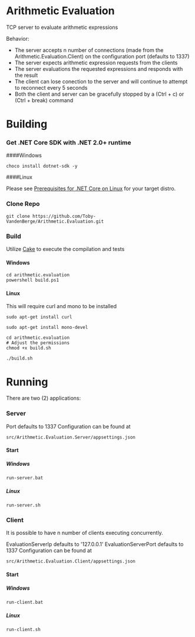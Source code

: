 Arithmetic Evaluation
============
TCP server to evaluate arithmetic expressions

Behavior:
- The server accepts n number of connections (made from the Arithmetic.Evaluation.Client) on the configuration port (defaults to 1337)
- The server expects arithmetic expression requests from the clients
- The server evaluations the requested expressions and responds with the result
- The client can lose conection to the server and will continue to attempt to reconnect every 5 seconds
- Both the client and server can be gracefully stopped by a (Ctrl + c) or (Ctrl + break) command

Building
============
### Get .NET Core SDK with .NET 2.0+ runtime

####Windows
```
choco install dotnet-sdk -y
```

####Linux

Please see [Prerequisites for .NET Core on Linux](https://docs.microsoft.com/en-us/dotnet/core/linux-prerequisites?tabs=netcore2x) for your target distro.

### Clone Repo
```
git clone https://github.com/Toby-VandenBerge/Arithmetic.Evaluation.git
```

### Build
Utilize [Cake](https://github.com/cake-build/cake) to execute the compilation and tests
#### Windows
```
cd arithmetic.evaluation
powershell build.ps1
```

#### Linux
This will require curl and mono to be installed
```
sudo apt-get install curl
```
```
sudo apt-get install mono-devel
```

```
cd arithmetic.evaluation
# Adjust the permissions
chmod +x build.sh

./build.sh
```

Running
============
There are two (2) applications:
### Server
Port defaults to 1337
Configuration can be found at 
```
src/Arithmetic.Evaluation.Server/appsettings.json
```

#### Start
##### Windows
```
run-server.bat
```
##### Linux
```
run-server.sh
```

### Client
It is possible to have n number of clients executing concurrently.

EvaluationServerIp defaults to '127.0.0.1'
EvaluationServerPort defaults to 1337
Configuration can be found at 
```
src/Arithmetic.Evaluation.Client/appsettings.json
```

#### Start
##### Windows
```
run-client.bat
```
##### Linux
```
run-client.sh
```